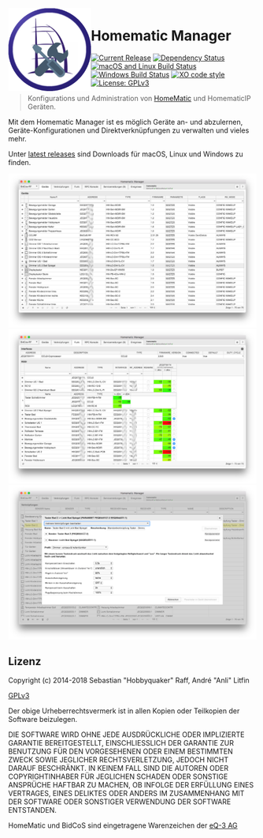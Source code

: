<img width="168px" src="build/icon.png" align="left"/>

# Homematic Manager

[![Current Release](https://img.shields.io/github/release/hobbyquaker/homematic-manager.svg?colorB=4cc61e)](https://github.com/hobbyquaker/homematic-manager/releases/latest)
[![Dependency Status](https://david-dm.org/hobbyquaker/homematic-manager/status.svg)](https://david-dm.org/hobbyquaker/homematic-manager)
[![macOS and Linux Build Status](https://travis-ci.org/hobbyquaker/homematic-manager.svg?branch=master)](https://travis-ci.org/hobbyquaker/homematic-manager)
[![Windows Build Status](https://ci.appveyor.com/api/projects/status/github/hobbyquaker/homematic-manager?branch=master&svg=true)](https://ci.appveyor.com/project/hobbyquaker/homematic-manager)
[![XO code style](https://img.shields.io/badge/code_style-XO-5ed9c7.svg)](https://github.com/sindresorhus/xo)
[![License: GPLv3](https://img.shields.io/badge/license-GPLv3-blue.svg)](https://www.gnu.org/licenses/gpl-3.0.html)

> Konfigurations und Administration von [HomeMatic](http://www.homematic.com) und HomematicIP Geräten.

Mit dem Homematic Manager ist es möglich Geräte an- und abzulernen, Geräte-Konfigurationen und Direktverknüpfungen zu
verwalten und vieles mehr.

Unter [latest releases](https://github.com/hobbyquaker/homematic-manager/releases/latest) sind Downloads für macOS, 
Linux und Windows zu finden.

![](docs/hmm1.png)
![](docs/hmm2.png)
![](docs/hmm3.png)

## Lizenz

Copyright (c) 2014-2018 Sebastian "Hobbyquaker" Raff, André "Anli" Litfin

[GPLv3](https://www.gnu.org/licenses/gpl-3.0.html)


Der obige Urheberrechtsvermerk ist in allen Kopien oder Teilkopien der Software beizulegen.

DIE SOFTWARE WIRD OHNE JEDE AUSDRÜCKLICHE ODER IMPLIZIERTE GARANTIE BEREITGESTELLT, EINSCHLIESSLICH DER GARANTIE ZUR BENUTZUNG FÜR DEN VORGESEHENEN ODER EINEM BESTIMMTEN ZWECK SOWIE JEGLICHER RECHTSVERLETZUNG, JEDOCH NICHT DARAUF BESCHRÄNKT. IN KEINEM FALL SIND DIE AUTOREN ODER COPYRIGHTINHABER FÜR JEGLICHEN SCHADEN ODER SONSTIGE ANSPRÜCHE HAFTBAR ZU MACHEN, OB INFOLGE DER ERFÜLLUNG EINES VERTRAGES, EINES DELIKTES ODER ANDERS IM ZUSAMMENHANG MIT DER SOFTWARE ODER SONSTIGER VERWENDUNG DER SOFTWARE ENTSTANDEN.

HomeMatic und BidCoS sind eingetragene Warenzeichen der [eQ-3 AG](http://eq-3.de)

